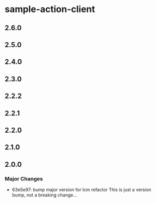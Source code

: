# sample-action-client

## 2.6.0

## 2.5.0

## 2.4.0

## 2.3.0

## 2.2.2

## 2.2.1

## 2.2.0

## 2.1.0

## 2.0.0

### Major Changes

- 63e5e97: bump major version for lcm refactor
  This is just a version bump, not a breaking change...
